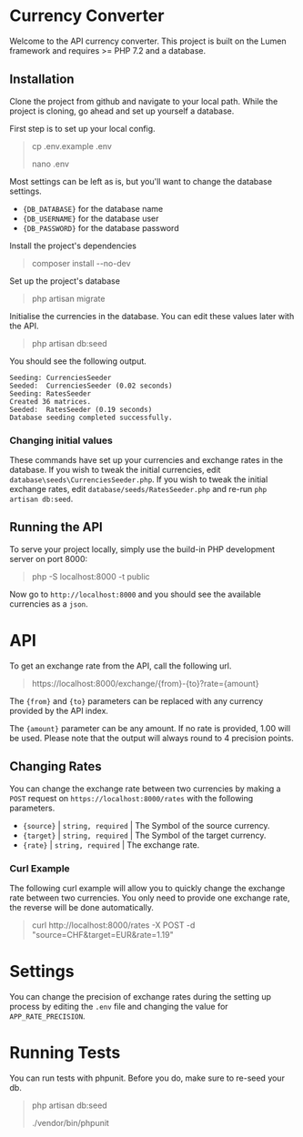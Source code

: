 # Currency Converter

Welcome to the API currency converter. This project is built on the Lumen framework and requires >= PHP 7.2 and a database.

## Installation

Clone the project from github and navigate to your local path. While the project is cloning, go ahead and set up yourself a database.

First step is to set up your local config.

> cp .env.example .env
>
> nano .env

Most settings can be left as is, but you'll want to change the database settings.

* `{DB_DATABASE}` for the database name
* `{DB_USERNAME}` for the database user
* `{DB_PASSWORD}` for the database password

Install the project's dependencies

> composer install --no-dev

Set up the project's database

> php artisan migrate

Initialise the currencies in the database. You can edit these values later with the API.

> php artisan db:seed

You should see the following output.

    Seeding: CurrenciesSeeder
    Seeded:  CurrenciesSeeder (0.02 seconds)
    Seeding: RatesSeeder
    Created 36 matrices.
    Seeded:  RatesSeeder (0.19 seconds)
    Database seeding completed successfully.

### Changing initial values

These commands have set up your currencies and exchange rates in the database. If you wish to tweak the initial currencies, edit `database\seeds\CurrenciesSeeder.php`. If you wish to tweak the initial exchange rates, edit `database/seeds/RatesSeeder.php` and re-run `php artisan db:seed`.

## Running the API

To serve your project locally, simply use the build-in PHP development server on port 8000:

> php -S localhost:8000 -t public

Now go to `http://localhost:8000` and you should see the available currencies as a `json`.

# API

To get an exchange rate from the API, call the following url.

> https://localhost:8000/exchange/{from}-{to}?rate={amount}

The `{from}` and `{to}` parameters can be replaced with any currency provided by the API index.

The `{amount}` parameter can be any amount. If no rate is provided, 1.00 will be used. Please note that the output will always round to 4 precision points.

## Changing Rates

You can change the exchange rate between two currencies by making a `POST` request on `https://localhost:8000/rates` with the following parameters.

* `{source}` | `string, required` | The Symbol of the source currency.
* `{target}` | `string, required` | The Symbol of the target currency.
* `{rate}` | `string, required` | The exchange rate.


### Curl Example

The following curl example will allow you to quickly change the exchange rate between two currencies. You only need to provide one exchange rate, the reverse will be done automatically.

> curl http://localhost:8000/rates -X POST -d "source=CHF&target=EUR&rate=1.19"

# Settings

You can change the precision of exchange rates during the setting up process by editing the `.env` file and changing the value for `APP_RATE_PRECISION`.

# Running Tests

You can run tests with phpunit. Before you do, make sure to re-seed your db.

> php artisan db:seed
>
> ./vendor/bin/phpunit
